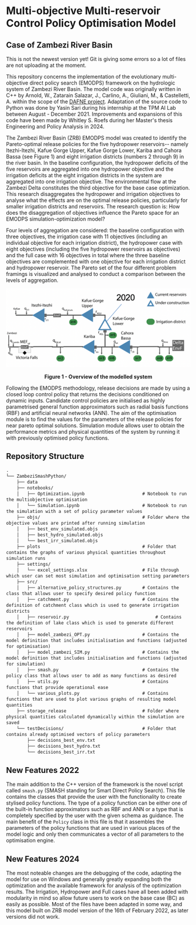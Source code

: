 # Multi-objective Multi-reservoir Control Policy Optimisation Model

## Case of Zambezi River Basin

This is not the newest version yet! Git is giving some errors so a lot of files are not uploading at the moment. 

This repository concerns the implementation of the evolutionary multi-objective direct policy search (EMODPS) framework on the hydrologic system of Zambezi River Basin. The model code was originally written in C++ by Arnold, W., Zatarain Salazar, J., Carlino, A., Giuliani, M., & Castelletti, A. within the scope of the [DAFNE project](https://cordis.europa.eu/project/id/690268). Adaptation of the source code to Python was done by Yasin Sari during his internship at the TPM AI Lab between August - December 2021. Improvements and expansions of this code have been made by Whitley S. Roefs during her Master's thesis Engineering and Policy Analysis in 2024. 

The Zambezi River Basin (ZRB) EMODPS model was created to identify the Pareto-optimal release policies for the five hydropower reservoirs-- namely Itezhi-Itezhi, Kafue Gorge Upper, Kafue Gorge Lower, Kariba and Cahora Bassa (see Figure 1) and eight irrigation districts (numbers 2 through 9) in the river basin. In the baseline configuration, the hydropower deficits of the five reservoirs are aggregated into one hydropower objective and the irrigation deficits at the eight irrigation districts in the system are aggregated into one irrigation objective. The environmental flow at the Zambezi Delta constitutes the third objective for the base case optimization. This research disaggregates the hydropower and irrigation objectives to analyse what the effects are on the optimal release policies, particularly for smaller irrigation districts and reservoirs. The research question is: How does the disaggregation of objectives influence the Pareto space for an EMODPS simulation-optimization model? 

Four levels of aggregation are considered: the baseline configuration with three objectives, the irrigation case with 11 objectives (including an individual objective for each irrigation district), the hydropower case with eight objectives (including the five hydropower reservoirs as objectives) and the full case with 16 objectives in total where the three baseline objectives are complemented with one objective for each irrigation district and hydropower reservoir. The Pareto set of the four different problem framings is visualized and analysed to conduct a comparison between the levels of aggregation.

![image info](ReadmeImages/DAFNE_ReservoirsLayout.png)
<figcaption align = "center"><b>Figure 1 - Overview of the modelled system</b></figcaption>

Following the EMODPS methodology, release decisions are made by using a closed loop control policy that returns the decisions conditioned on dynamic inputs. Candidate control policies are initialised as highly parametrised general function approximators such as radial basis functions (RBF) and artificial neural networks (ANN). The aim of the optimisation module is to find the values for the parameters of the release policies for near pareto optimal solutions. Simulation module allows user to obtain the performance metrics and physical quantities of the system by running it with previously optimised policy functions.

## Repository Structure

```
.
└── ZambeziSmashPython/
    ├── data
    ├── notebooks/
    │   ├── Optimization.ipynb                      # Notebook to run the multiobjective optimisation
    │   └── Simulation.ipynb                        # Notebook to run the simulation with a set of policy parameter values
    ├── objs/                                       # Folder where the objective values are printed after running simulation
    │   ├── best_env_simulated.objs
    │   ├── best_hydro_simulated.objs
    │   └── best_irr_simulated.objs
    ├── plots                                       # Folder that contains the graphs of various physical quantities throughout simulation runs
    ├── settings/
    │   └── excel_settings.xlsx                     # File through which user can set most simulation and optimisation setting parameters
    ├── src/
    │   ├── alternative_policy_structures.py        # Contains the class that allows user to specify desired policy function
    │   ├── catchment.py                            # Contains the definition of catchment class which is used to generate irrigation districts
    │   ├── reservoir.py                                 # Contains the definition of lake class which is used to generate different reservoirs
    │   ├── model_zambezi_OPT.py                    # Contains the model definition that includes initialisation and functions (adjusted for optimisation)
    │   ├── model_zambezi_SIM.py                    # Contains the model definition that includes initialisation and functions (adjusted for simulation)
    │   ├── smash.py                                # Contains the policy class that allows user to add as many functions as desired
    │   ├── utils.py                                # Contains functions that provide operational ease
    │   └── various_plots.py                        # Contains functions that are used to plot various graphs of resulting model quantities
    ├── storage_release                             # Folder where physical quantities calculated dynamically within the simulation are saved
    └── testDecisions/                              # Folder that contains already optimised vectors of policy parameters
        ├── decisions_best_env.txt
        ├── decisions_best_hydro.txt
        └── decisions_best_irr.txt
```

## New Features 2022

The main addition to the C++ version of the framework is the novel script called `smash.py` (SMASH standing for Smart Direct Policy Search). This file contains the classes that provide the user with the functionality to create stylised policy functions. The type of a policy function can be either one of the built-in function approximators such as RBF and ANN or a type that is completely specified by the user with the given schema as guidance. The main benefit of the `Policy` class in this file is that it assembles the parameters of the policy functions that are used in various places of the model logic and only then communicates a vector of all parameters to the optimisation engine.

## New Features 2024

The most noteable changes are the debugging of the code, adapting the model for use on Windows and generally greatly expanding both the optimization and the available framework for analysis of the optimization results. The Irrigation, Hydropower and Full cases have all been added with modularity in mind so allow future users to work on the base case (BC) as easily as possible. Most of the files have been adapted in some way, and this model built on ZRB model version of the 16th of February 2022, as later versions did not work. 
